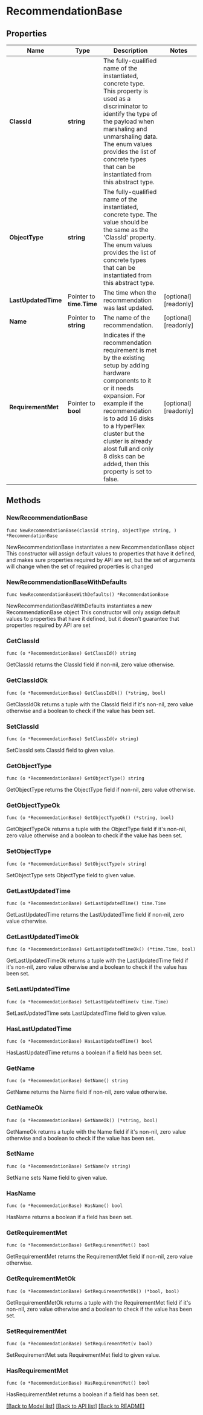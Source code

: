 # RecommendationBase

## Properties

Name | Type | Description | Notes
------------ | ------------- | ------------- | -------------
**ClassId** | **string** | The fully-qualified name of the instantiated, concrete type. This property is used as a discriminator to identify the type of the payload when marshaling and unmarshaling data. The enum values provides the list of concrete types that can be instantiated from this abstract type. | 
**ObjectType** | **string** | The fully-qualified name of the instantiated, concrete type. The value should be the same as the &#39;ClassId&#39; property. The enum values provides the list of concrete types that can be instantiated from this abstract type. | 
**LastUpdatedTime** | Pointer to **time.Time** | The time when the recommendation was last updated. | [optional] [readonly] 
**Name** | Pointer to **string** | The name of the recommendation. | [optional] [readonly] 
**RequirementMet** | Pointer to **bool** | Indicates if the recommendation requirement is met by the existing setup by adding hardware components to it or it needs expansion. For example if the recommendation is to add 16 disks to a HyperFlex cluster but the cluster is already alost full and only 8 disks can be added, then this property is set to false. | [optional] [readonly] 

## Methods

### NewRecommendationBase

`func NewRecommendationBase(classId string, objectType string, ) *RecommendationBase`

NewRecommendationBase instantiates a new RecommendationBase object
This constructor will assign default values to properties that have it defined,
and makes sure properties required by API are set, but the set of arguments
will change when the set of required properties is changed

### NewRecommendationBaseWithDefaults

`func NewRecommendationBaseWithDefaults() *RecommendationBase`

NewRecommendationBaseWithDefaults instantiates a new RecommendationBase object
This constructor will only assign default values to properties that have it defined,
but it doesn't guarantee that properties required by API are set

### GetClassId

`func (o *RecommendationBase) GetClassId() string`

GetClassId returns the ClassId field if non-nil, zero value otherwise.

### GetClassIdOk

`func (o *RecommendationBase) GetClassIdOk() (*string, bool)`

GetClassIdOk returns a tuple with the ClassId field if it's non-nil, zero value otherwise
and a boolean to check if the value has been set.

### SetClassId

`func (o *RecommendationBase) SetClassId(v string)`

SetClassId sets ClassId field to given value.


### GetObjectType

`func (o *RecommendationBase) GetObjectType() string`

GetObjectType returns the ObjectType field if non-nil, zero value otherwise.

### GetObjectTypeOk

`func (o *RecommendationBase) GetObjectTypeOk() (*string, bool)`

GetObjectTypeOk returns a tuple with the ObjectType field if it's non-nil, zero value otherwise
and a boolean to check if the value has been set.

### SetObjectType

`func (o *RecommendationBase) SetObjectType(v string)`

SetObjectType sets ObjectType field to given value.


### GetLastUpdatedTime

`func (o *RecommendationBase) GetLastUpdatedTime() time.Time`

GetLastUpdatedTime returns the LastUpdatedTime field if non-nil, zero value otherwise.

### GetLastUpdatedTimeOk

`func (o *RecommendationBase) GetLastUpdatedTimeOk() (*time.Time, bool)`

GetLastUpdatedTimeOk returns a tuple with the LastUpdatedTime field if it's non-nil, zero value otherwise
and a boolean to check if the value has been set.

### SetLastUpdatedTime

`func (o *RecommendationBase) SetLastUpdatedTime(v time.Time)`

SetLastUpdatedTime sets LastUpdatedTime field to given value.

### HasLastUpdatedTime

`func (o *RecommendationBase) HasLastUpdatedTime() bool`

HasLastUpdatedTime returns a boolean if a field has been set.

### GetName

`func (o *RecommendationBase) GetName() string`

GetName returns the Name field if non-nil, zero value otherwise.

### GetNameOk

`func (o *RecommendationBase) GetNameOk() (*string, bool)`

GetNameOk returns a tuple with the Name field if it's non-nil, zero value otherwise
and a boolean to check if the value has been set.

### SetName

`func (o *RecommendationBase) SetName(v string)`

SetName sets Name field to given value.

### HasName

`func (o *RecommendationBase) HasName() bool`

HasName returns a boolean if a field has been set.

### GetRequirementMet

`func (o *RecommendationBase) GetRequirementMet() bool`

GetRequirementMet returns the RequirementMet field if non-nil, zero value otherwise.

### GetRequirementMetOk

`func (o *RecommendationBase) GetRequirementMetOk() (*bool, bool)`

GetRequirementMetOk returns a tuple with the RequirementMet field if it's non-nil, zero value otherwise
and a boolean to check if the value has been set.

### SetRequirementMet

`func (o *RecommendationBase) SetRequirementMet(v bool)`

SetRequirementMet sets RequirementMet field to given value.

### HasRequirementMet

`func (o *RecommendationBase) HasRequirementMet() bool`

HasRequirementMet returns a boolean if a field has been set.


[[Back to Model list]](../README.md#documentation-for-models) [[Back to API list]](../README.md#documentation-for-api-endpoints) [[Back to README]](../README.md)



